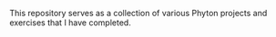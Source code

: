 This repository serves as a  collection of various Phyton projects and exercises that I have completed.

